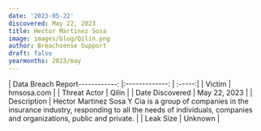 ```yaml
---
date: '2023-05-22'
discovered: May 22, 2023
title: Hector Martinez Sosa
image: images/blog/Qilin.png
author: Breachsense Support
draft: false
yearmonths: 2023/may
---
```


| Data Breach Report------------:     |:-------------:    | :-----:|
| Victim      | hmsosa.com      | 
| Threat Actor      | Qilin      | 
| Date Discovered      | May 22, 2023      | 
| Description      | Hector Martinez Sosa Y Cia is a group of companies in the insurance industry, responding to all the needs of individuals, companies and organizations, public and private.      | 
| Leak Size      | Unknown      | 

